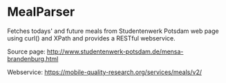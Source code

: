 MealParser
==========
Fetches todays' and future meals from Studentenwerk Potsdam web page using curl() and XPath and provides a RESTful webservice.

Source page:
http://www.studentenwerk-potsdam.de/mensa-brandenburg.html

Webservice:
https://mobile-quality-research.org/services/meals/v2/